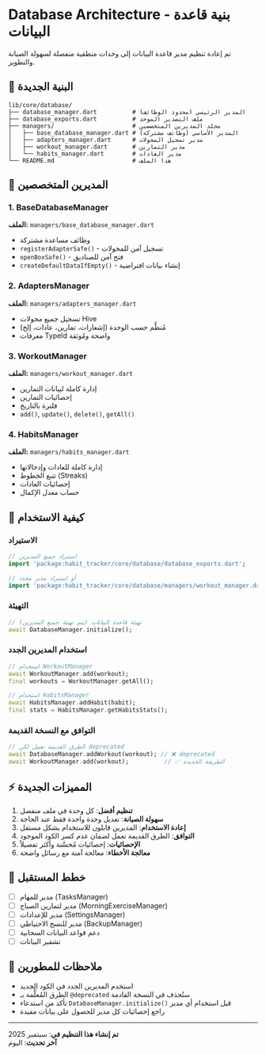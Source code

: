 # Database Architecture - بنية قاعدة البيانات

تم إعادة تنظيم مدير قاعدة البيانات إلى وحدات منطقية منفصلة لسهولة الصيانة والتطوير.

## 📁 البنية الجديدة

```
lib/core/database/
├── database_manager.dart          # المدير الرئيسي (محدود الوظائف)
├── database_exports.dart          # ملف التصدير الموحد
├── managers/                      # مجلد المديرين المتخصصين
│   ├── base_database_manager.dart # المدير الأساسي (وظائف مشتركة)
│   ├── adapters_manager.dart      # مدير تسجيل المحولات
│   ├── workout_manager.dart       # مدير التمارين
│   └── habits_manager.dart        # مدير العادات
└── README.md                      # هذا الملف
```

## 🔧 المديرين المتخصصين

### 1. BaseDatabaseManager

**الملف:** `managers/base_database_manager.dart`

- وظائف مساعدة مشتركة
- `registerAdapterSafe()` - تسجيل آمن للمحولات
- `openBoxSafe()` - فتح آمن للصناديق
- `createDefaultDataIfEmpty()` - إنشاء بيانات افتراضية

### 2. AdaptersManager

**الملف:** `managers/adapters_manager.dart`

- تسجيل جميع محولات Hive
- مُنظَّم حسب الوحدة (إشعارات، تمارين، عادات، إلخ)
- معرفات TypeId واضحة ومُوثقة

### 3. WorkoutManager

**الملف:** `managers/workout_manager.dart`

- إدارة كاملة لبيانات التمارين
- إحصائيات التمارين
- فلترة بالتاريخ
- `add()`, `update()`, `delete()`, `getAll()`

### 4. HabitsManager

**الملف:** `managers/habits_manager.dart`

- إدارة كاملة للعادات وإدخالاتها
- تتبع الخطوط (Streaks)
- إحصائيات العادات
- حساب معدل الإكمال

## 📖 كيفية الاستخدام

### الاستيراد

```dart
// استيراد جميع المديرين
import 'package:habit_tracker/core/database/database_exports.dart';

// أو استيراد مدير محدد
import 'package:habit_tracker/core/database/managers/workout_manager.dart';
```

### التهيئة

```dart
// تهيئة قاعدة البيانات (يتم تهيئة جميع المديرين)
await DatabaseManager.initialize();
```

### استخدام المديرين الجدد

```dart
// استخدام WorkoutManager
await WorkoutManager.add(workout);
final workouts = WorkoutManager.getAll();

// استخدام HabitsManager
await HabitsManager.addHabit(habit);
final stats = HabitsManager.getHabitsStats();
```

### التوافق مع النسخة القديمة

```dart
// الطرق القديمة تعمل لكن deprecated
await DatabaseManager.addWorkout(workout); // ❌ deprecated
await WorkoutManager.add(workout);          // ✅ الطريقة الجديدة
```

## ⚡ المميزات الجديدة

1. **تنظيم أفضل**: كل وحدة في ملف منفصل
2. **سهولة الصيانة**: تعديل وحدة واحدة فقط عند الحاجة
3. **إعادة الاستخدام**: المديرين قابلون للاستخدام بشكل مستقل
4. **التوافق**: الطرق القديمة تعمل لضمان عدم كسر الكود الموجود
5. **الإحصائيات**: إحصائيات مُحسَّنة وأكثر تفصيلاً
6. **معالجة الأخطاء**: معالجة آمنة مع رسائل واضحة

## 🚀 خطط المستقبل

- [ ] مدير للمهام (TasksManager)
- [ ] مدير لتمارين الصباح (MorningExerciseManager)
- [ ] مدير للإعدادات (SettingsManager)
- [ ] مدير للنسخ الاحتياطي (BackupManager)
- [ ] دعم قواعد البيانات السحابية
- [ ] تشفير البيانات

## 📝 ملاحظات للمطورين

- استخدم المديرين الجدد في الكود الجديد
- الطرق المُعلَّمة بـ `@deprecated` ستُحذف في النسخة القادمة
- تأكد من استدعاء `DatabaseManager.initialize()` قبل استخدام أي مدير
- راجع إحصائيات كل مدير للحصول على بيانات مفيدة

---

**تم إنشاء هذا التنظيم في**: سبتمبر 2025  
**آخر تحديث**: اليوم
